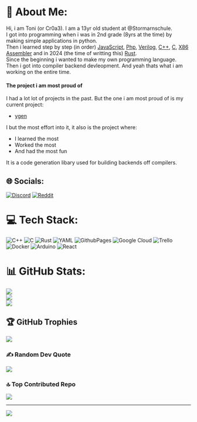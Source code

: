 # 💫 About Me:
Hi, i am Toni (or Cr0a3). I am a 13yr old student at @Stormarnschule.<br>I got into programming when i was in 2nd grade (8yrs at the time) by making simple applications in python.<br>Then i learned step by step (in order) [JavaScript](https://developer.mozilla.org/en-US/docs/Web/JavaScript), [Php](https://www.php.net/), [Verilog](https://www.chipverify.com/tutorials/verilog), [C++](https://clang.llvm.org/), [C](https://clang.llvm.org/), [X86 Assembler](https://www.nasm.us/) and in 2024 (the time of writting this) [Rust](https://www.rust-lang.org/).<br>Since the beginning i wanted to make my own programming language.<br>Then i got into compiler backend devleopment. And yeah thats what i am working on the entire time.<br>

#### The project i am most proud of
I had a lot lot of projects in the past. But the one i am most proud of is my current project:

 - [ygen](https://github.com/Cr0a3/ygen)

I but the most effort into it, it also is the project where:

 - I learned the most
 - Worked the most
 - And had the most fun

It is a code generation libary used for building backends off compilers.

## 🌐 Socials:
[![Discord](https://img.shields.io/badge/Discord-%237289DA.svg?logo=discord&logoColor=white)](https://discord.gg/26RxXg8qx3) [![Reddit](https://img.shields.io/badge/Reddit-%23FF4500.svg?logo=Reddit&logoColor=white)](https://reddit.com/user/Cr0a3) 

# 💻 Tech Stack:
![C++](https://img.shields.io/badge/c++-%2300599C.svg?style=for-the-badge&logo=c%2B%2B&logoColor=white) ![C](https://img.shields.io/badge/c-%2300599C.svg?style=for-the-badge&logo=c&logoColor=white) ![Rust](https://img.shields.io/badge/rust-%23000000.svg?style=for-the-badge&logo=rust&logoColor=white) ![YAML](https://img.shields.io/badge/yaml-%23ffffff.svg?style=for-the-badge&logo=yaml&logoColor=151515) ![GithubPages](https://img.shields.io/badge/github%20pages-121013?style=for-the-badge&logo=github&logoColor=white) ![Google Cloud](https://img.shields.io/badge/GoogleCloud-%234285F4.svg?style=for-the-badge&logo=google-cloud&logoColor=white) ![Trello](https://img.shields.io/badge/Trello-%23026AA7.svg?style=for-the-badge&logo=Trello&logoColor=white) ![Docker](https://img.shields.io/badge/docker-%230db7ed.svg?style=for-the-badge&logo=docker&logoColor=white) ![Arduino](https://img.shields.io/badge/-Arduino-00979D?style=for-the-badge&logo=Arduino&logoColor=white) ![React](https://img.shields.io/badge/react-%2320232a.svg?style=for-the-badge&logo=react&logoColor=%2361DAFB)
# 📊 GitHub Stats:
![](https://github-readme-stats.vercel.app/api?username=Cr0a3&theme=dark&hide_border=false&include_all_commits=true&count_private=true)<br/>
![](https://github-readme-streak-stats.herokuapp.com/?user=Cr0a3&theme=dark&hide_border=false)<br/>
![](https://github-readme-stats.vercel.app/api/top-langs/?username=Cr0a3&theme=dark&hide_border=false&include_all_commits=true&count_private=true&layout=compact)

## 🏆 GitHub Trophies
![](https://github-profile-trophy.vercel.app/?username=Cr0a3&theme=radical&no-frame=false&no-bg=false&margin-w=4)

### ✍️ Random Dev Quote
![](https://quotes-github-readme.vercel.app/api?type=horizontal&theme=radical)

### 🔝 Top Contributed Repo
![](https://github-contributor-stats.vercel.app/api?username=Cr0a3&limit=5&theme=dark&combine_all_yearly_contributions=true)

---
[![](https://visitcount.itsvg.in/api?id=Cr0a3&icon=0&color=0)](https://visitcount.itsvg.in)

<!-- Proudly created with GPRM ( https://gprm.itsvg.in ) -->
